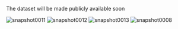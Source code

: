 The dataset will be made publicly available soon

![snapshot0011](https://github.com/user-attachments/assets/ad41147c-6eda-4b72-9b6a-49e6cdaa1ce8)
![snapshot0012](https://github.com/user-attachments/assets/d40bc59a-0f1a-4e0c-bef3-33ce775ee624)
![snapshot0013](https://github.com/user-attachments/assets/fe37d1fb-280a-4cab-86e9-2b7812ca389f)
![snapshot0008](https://github.com/user-attachments/assets/394f4338-ee24-43ac-9e22-e18b530bcd33)
